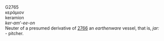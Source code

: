 <body>
  <p>G2765<br>  κεράμιον  <br> keramion  <br><i>ker-am‘-ee-on </i><br>Neuter of a presumed derivative of <a href="g2766.htm">2766</a>  an <i>earthenware</i> vessel, that is, <i>jar:</i> - pitcher.<br></p>
 </body>